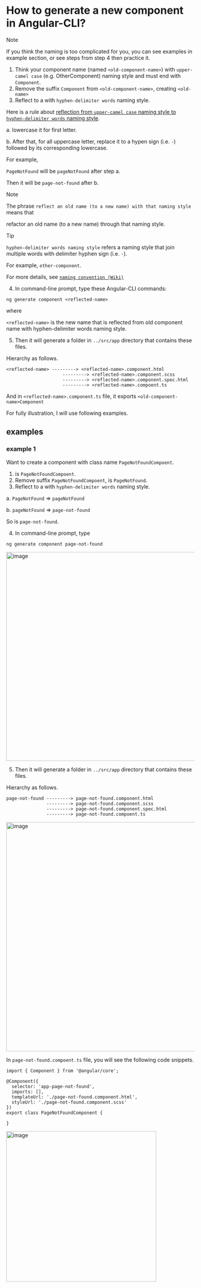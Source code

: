 # How to generate a new component in Angular-CLI?

> [!NOTE]
> If you think the naming is too complicated for you, you can see examples in example section, or see steps from step 4 then practice it.

1. Think your component name (named `<old-component-name>`) with `upper-camel case` (e.g. OtherComponent) naming style and must end with `Component`.
2. Remove the suffix `Component` from `<old-component-name>`, creating `<old-name>` 
3. Reflect <old-name> to a <new-name> with `hyphen-delimiter words` naming style.

Here is a rule about [reflection from `upper-camel case` naming style to `hyphen-delimiter words` naming style](https://github.com/40843245/Angular/blob/main/naming-convention/%60upper-camel%20case%60%20naming%20style%20to%20%60hyphen-delimiter%20word%60%20naming%20style.md).

a. lowercase it for first letter.

b. After that, for all uppercase letter, replace it to a hypen sign (i.e. `-`) followed by its corresponding lowercase.

For example, 

`PageNotFound` will be `pageNotFound` after step a. 

Then it will be `page-not-found` after b.

> [!NOTE]
> The phrase `reflect an old name (to a new name) with that naming style` means that
>
> refactor an old name (to a new name) through that naming style.

> [!TIP]
> `hyphen-delimiter words naming style` refers a naming style that join multiple words with delimiter hyphen sign (i.e. `-`).
>
> For example, `other-component`.
>
> For more details, see [`naming convention (Wiki)`](https://en.wikipedia.org/wiki/Naming_convention_(programming))

4. In command-line prompt, type these Angular-CLI commands:

```
ng generate component <reflected-name>
```

where 

`<reflected-name>` is the new name that is reflected from old component name with hyphen-delimiter words naming style.

5. Then it will generate a folder in `../src/app` directory that contains these files.

Hierarchy as follows.

```
<reflected-name> ---------> <reflected-name>.component.html
                     ---------> <reflected-name>.component.scss
                     ---------> <reflected-name>.component.spec.html
                     ---------> <reflected-name>.compoent.ts
```

And in `<reflected-name>.component.ts` file, it exports `<old-component-name>Component`

For fully illustration, I will use following examples.

## examples
### example 1
Want to create a component with class name `PageNotFoundCompoent`.

1. <old-component-name> is `PageNotFoundCompoent`.
2. Remove suffix `PageNotFoundCompoent`, <old-name> is `PageNotFound`.
3. Reflect <old-name> to a <new-name> with `hyphen-delimiter words` naming style.

a. `PageNotFound` => `pageNotFound`

b. `pageNotFound` => `page-not-found`

So <reflected-name> is `page-not-found`.

4. In command-line prompt, type

```
ng generate component page-not-found 
```

<img width="557" alt="image" src="https://github.com/user-attachments/assets/d5a5c035-69a7-4103-ab5e-5e063ebadf04" />

5. Then it will generate a folder in `../src/app` directory that contains these files.

Hierarchy as follows.

```
page-not-found ---------> page-not-found.component.html
               ---------> page-not-found.component.scss
               ---------> page-not-found.component.spec.html
               ---------> page-not-found.compoent.ts
```

<img width="611" alt="image" src="https://github.com/user-attachments/assets/58e88305-5ef3-41e6-a1be-e87b027a084f" />

In `page-not-found.compoent.ts` file, you will see the following code snippets.

```
import { Component } from '@angular/core';

@Component({
  selector: 'app-page-not-found',
  imports: [],
  templateUrl: './page-not-found.component.html',
  styleUrl: './page-not-found.component.scss'
})
export class PageNotFoundComponent {

}
```

<img width="401" alt="image" src="https://github.com/user-attachments/assets/25ace2a0-3c4d-44ba-9471-764060624421" />

